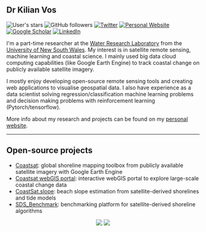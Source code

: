 ## Dr Kilian Vos

![User's stars](https://img.shields.io/github/stars/kvos?style=social)
![GitHub followers](https://img.shields.io/github/followers/kvos?style=social)
<a href="https://twitter.com/_kvos"><img src="https://img.shields.io/twitter/follow/_kvos?style=social" alt="Twitter"></a>
<a href="https://kvos.github.io/"><img src="https://img.shields.io/badge/Personal-Website-blue" alt="Personal Website"></a>
<a href="https://scholar.google.com.au/citations?user=Ne9dT2kAAAAJ&hl=fr"><img src="https://img.shields.io/badge/Google-Scholar-blue" alt="Google Scholar"></a>
<a href="https://www.linkedin.com/"><img src="https://img.shields.io/badge/LinkedIn-0077B5?style=flat&logo=linkedin&logoColor=white" alt="LinkedIn"></a>

I'm a part-time researcher at the [Water Research Laboratory](https://www.wrl.unsw.edu.au/) from the [University of New South Wales](https://www.unsw.edu.au/). My interest is in satellite remote sensing, machine learning and coastal science. I mainly used big data cloud computing capabilities (like Google Earth Engine) to track coastal change on publicly available satellite imagery. 

I mostly enjoy developing open-source remote sensing tools and creating web applications to visualise geospatial data. I also have experience as a data scientist solving regression/classification machine learning problems and decision making problems with reinforcement learning (Pytorch/tensorflow).

More info about my research and projects can be found on my [personal website](https://kvos.github.io/).

---

## Open-source projects

- [Coastsat](https://github.com/kvos/CoastSat): global shoreline mapping toolbox from publicly available satellite imagery with Google Earth Engine
- [Coastsat webGIS portal](http://coastsat.wrl.unsw.edu.au/): interactive webGIS portal to explore large-scale coastal change data
- [CoastSat.slope](https://github.com/kvos/CoastSat.slope): beach slope estimation from satellite-derived shorelines and tide models
- [SDS_Benchmark](https://github.com/SatelliteShorelines/SDS_Benchmark): benchmarking platform for satellite-derived shoreline algorithms

<!--
**kvos/kvos** is a ✨ _special_ ✨ repository because its `README.md` (this file) appears on your GitHub profile.

Here are some ideas to get you started:

- 🔭 I’m currently working on ...
- 🌱 I’m currently learning ...
- 👯 I’m looking to collaborate on ...
- 🤔 I’m looking for help with ...
- 💬 Ask me about ...
- 📫 How to reach me: ...
- 😄 Pronouns: ...
- ⚡ Fun fact: ...
-->

<p align="center">
  <img src="https://github-readme-stats.vercel.app/api?username=kvos&show_icons=true&count_private=true"/>
  <img src="https://github-readme-stats.vercel.app/api/top-langs/?username=kvos&show_icons=true&count_private=true"/>
</p>
